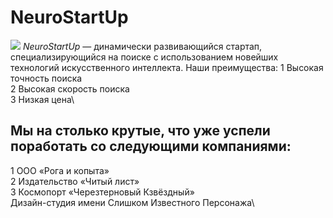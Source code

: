 # NeuroStartUp
![](https://netology-code.github.io/git-homeworks/introduction/assets/logo.png)
*NeuroStartUp* — динамически развивающийся стартап, специализирующийся на поиске с использованием новейших технологий искусственного интеллекта.
Наши преимущества:
1 Высокая точность поиска\
2 Высокая скорость поиска\
3 Низкая цена\
## Мы на столько крутые, что уже успели поработать со следующими компаниями:
1 ООО «Рога и копыта»\
2 Издательство «Читый лист»\
3 Космопорт «Черезтерновый Кзвёздный»\
Дизайн-студия имени Слишком Известного Персонажа\